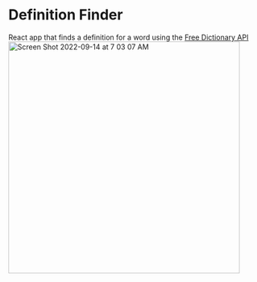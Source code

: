 # Definition Finder
React app that finds a definition for a word using the [Free Dictionary API](https://dictionaryapi.dev/) 
<br>
<img width="459" alt="Screen Shot 2022-09-14 at 7 03 07 AM" src="https://user-images.githubusercontent.com/95593550/190148664-3def140b-9834-4171-9e40-ccdc246fe925.png">
